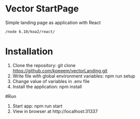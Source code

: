 # Vector StartPage
Simple landing page as application with React

`/node 6.10/koa2/react/`
# Installation

1. Clone the repository: git clone https://github.com/kpeeem/vectorLanding.git
2. Write file with global environment variables: npm run setup
3. Change value of variables in .env file
4. Install the application: npm install

#Run

1. Start app: npm run start
2. View in browser at http://localhost:31337


